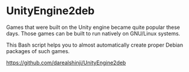 UnityEngine2deb
===============

Games that were built on the Unity engine became quite popular these days.
Those games can be built to run natively on GNU/Linux systems.

This Bash script helps you to almost automatically create proper
Debian packages of such games.

https://github.com/darealshinji/UnityEngine2deb

